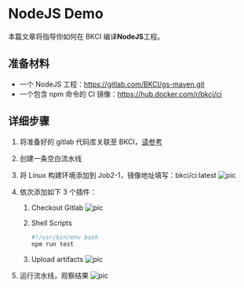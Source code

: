 # NodeJS Demo

本篇文章将指导你如何在 BKCI 编译**NodeJS**工程。

## 准备材料

- 一个 NodeJS 工程：<https://gitlab.com/BKCI/gs-maven.git>
- 一个包含 npm 命令的 CI 镜像：<https://hub.docker.com/r/bkci/ci>

## 详细步骤

1. 将准备好的 gitlab 代码库关联至 BKCI，[请参考]((../../../Devops/2.0/UserGuide/Quickstarts/Link-your-first-repo.md))
2. 创建一条空白流水线
3. 将 Linux 构建环境添加到 Job2-1，镜像地址填写：bkci/ci:latest
   ![pic](assets/examples_java_1.png)
4. 依次添加如下 3 个插件：
   1. Checkout Gitlab
      ![pic](assets/quickstart_4.png)
   2. Shell Scripts

      ```bash
      #!/usr/bin/env bash
      npm run test
      ```

   3. Upload artifacts
      ![pic](assets/examples_node_1.png)

5. 运行流水线，观察结果
![pic](assets/examples_node_2.png)
